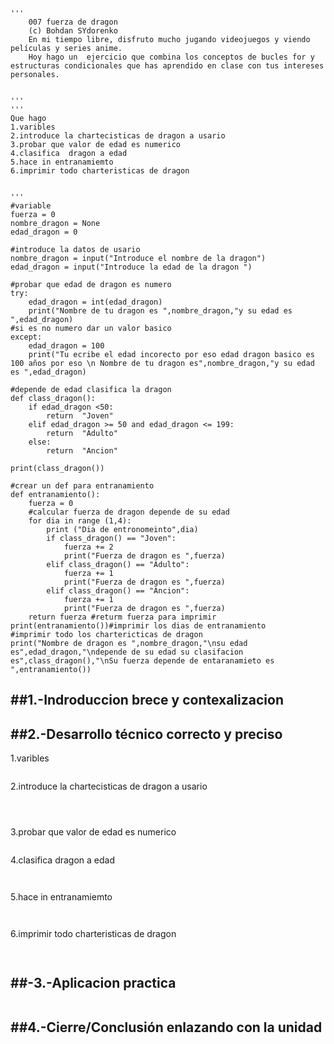 ```
'''
    007 fuerza de dragon
    (c) Bohdan SYdorenko
    En mi tiempo libre, disfruto mucho jugando videojuegos y viendo películas y series anime.
    Hoy hago un  ejercicio que combina los conceptos de bucles for y estructuras condicionales que has aprendido en clase con tus intereses personales.


'''
'''
Que hago
1.varibles
2.introduce la chartecisticas de dragon a usario
3.probar que valor de edad es numerico
4.clasifica  dragon a edad 
5.hace in entranamiemto
6.imprimir todo charteristicas de dragon 


'''
#variable
fuerza = 0
nombre_dragon = None
edad_dragon = 0

#introduce la datos de usario
nombre_dragon = input("Introduce el nombre de la dragon")
edad_dragon = input("Introduce la edad de la dragon ")

#probar que edad de dragon es numero
try:
    edad_dragon = int(edad_dragon)
    print("Nombre de tu dragon es ",nombre_dragon,"y su edad es ",edad_dragon)
#si es no numero dar un valor basico
except:
    edad_dragon = 100
    print("Tu ecribe el edad incorecto por eso edad dragon basico es 100 años por eso \n Nombre de tu dragon es",nombre_dragon,"y su edad es ",edad_dragon)

#depende de edad clasifica la dragon
def class_dragon():
    if edad_dragon <50:
        return  "Joven"
    elif edad_dragon >= 50 and edad_dragon <= 199:
        return  "Adulto"
    else:
        return  "Ancion"
        
print(class_dragon())

#crear un def para entranamiento
def entranamiento():
    fuerza = 0
    #calcular fuerza de dragon depende de su edad 
    for dia in range (1,4):
        print ("Dia de entronomeinto",dia)
        if class_dragon() == "Joven":
            fuerza += 2
            print("Fuerza de dragon es ",fuerza)
        elif class_dragon() == "Adulto":
            fuerza += 1
            print("Fuerza de dragon es ",fuerza)
        elif class_dragon() == "Ancion":
            fuerza += 1
            print("Fuerza de dragon es ",fuerza)
    return fuerza #returm fuerza para imprimir
print(entranamiento())#imprimir los dias de entranamiento 
#imprimir todo los chartericticas de dragon 
print("Nombre de dragon es ",nombre_dragon,"\nsu edad es",edad_dragon,"\ndepende de su edad su clasifacion es",class_dragon(),"\nSu fuerza depende de entaranamieto es ",entranamiento())
```


##1.-Indroduccion brece y contexalizacion
---




##2.-Desarrollo técnico correcto y preciso
---
1.varibles
```

```

2.introduce la chartecisticas de dragon a usario
```

       
```
3.probar que valor de edad es numerico
```

```
4.clasifica  dragon a edad 
```
 

```
5.hace in entranamiemto
```
 

```
6.imprimir todo charteristicas de dragon 
```
  
```

##-3.-Aplicacion practica
---
```

```

##4.-Cierre/Conclusión enlazando con la unidad
---
